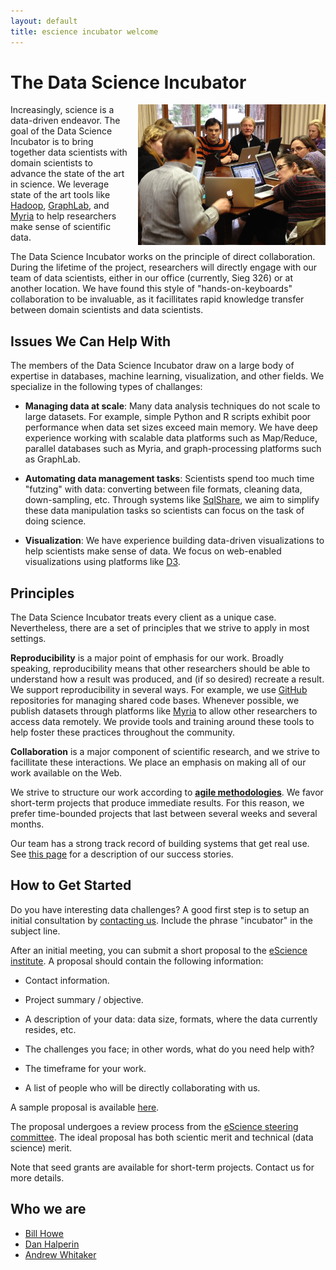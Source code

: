 ```yaml
---
layout: default
title: escience incubator welcome
---
```


# The Data Science Incubator

<img src="demo.jpg" style="width:300px; height:auto; float:right; margin-left:15px">

Increasingly, science is a data-driven endeavor.  The goal of the Data Science
Incubator is to bring together data scientists with domain scientists to
advance the state of the art in science.  We leverage state 
of the art tools like [Hadoop](http://hadoop.apache.org),
[GraphLab](http://graphlab.org), and [Myria](http://myria-web.appspot.com) to
help researchers make sense of scientific data.

The Data Science Incubator works on the principle of direct collaboration.
During the lifetime of the project, researchers will directly engage with our
team of data scientists, either in our office (currently, Sieg 326) or at
another location.  We have found this style of \"hands-on-keyboards\"
collaboration to be invaluable, as it facillitates rapid knowledge transfer
between domain scientists and data scientists.

## Issues We Can Help With

The members of the Data Science Incubator draw on a large body of expertise in
databases, machine learning, visualization, and other fields.  We specialize in
the following types of challanges:

* **Managing data at scale**: Many data analysis techniques do not scale to large
  datasets.  For example, simple Python and R scripts exhibit poor performance
  when data set sizes exceed main memory.  We have deep experience working with
  scalable data platforms such as Map/Reduce, parallel databases such as Myria,
  and graph-processing platforms such as GraphLab.

* **Automating data management tasks**: Scientists spend too much time
  \"futzing\"  with data: converting between file formats, cleaning data,
  down-sampling, etc.  Through systems like
  [SqlShare](https://sqlshare.escience.washington.edu), we aim to  simplify
  these data manipulation tasks so scientists can focus on the task of doing
  science. 

* **Visualization**: We have experience building data-driven visualizations to
    help scientists make sense of data.  We focus on web-enabled visualizations
    using platforms like [D3](http://d3js.org).

## Principles

The Data Science Incubator treats every client as a unique case.  Nevertheless,
there are a set of principles that we strive to apply in most settings.

**Reproducibility** is a major point of emphasis for our work.  Broadly
  speaking, reproducibility means that other researchers should be able to
  understand how a result was produced, and (if so desired) recreate a result.
  We support reproducibility in several ways.  For example, we use
  [GitHub](http://www.github.com) repositories for managing shared code bases.
  Whenever possible, we publish datasets through platforms like
  [Myria](http://myria-web.appspot.com/editor) to allow other researchers to
  access data remotely.  We provide tools and training around these tools to
  help foster these practices throughout the community.

**Collaboration** is a major component of scientific research, and we strive to
  facillitate these interactions.  We place an emphasis on making all of our
  work available on the Web.

We strive to structure our work according to **[agile
methodologies](http://agilemanifesto.org)**.  We favor short-term projects that
produce immediate results.  For this reason, we prefer time-bounded projects
that last between several weeks and several months.

Our team has a strong track record of building systems that get real use.  See
[this page](http://escience.washington.edu/what-we-do/projects) for a
description of our success stories.

## How to Get Started

Do you have interesting data challenges?  A good first step is to setup an
initial consultation by [contacting us](mailto:info@escience.washington.edu).
Include the phrase \"incubator\" in the subject line.

After an initial meeting, you can submit a short proposal to the [eScience
institute](mailto:info@escience.washington.edu). A proposal should contain the
following information:

* Contact information.

* Project summary / objective.

* A description of your data: data size, formats, where the data currently
  resides, etc.
 
* The challenges you face; in other words, what do you need help with?

* The timeframe for your work.

* A list of people who will be directly collaborating with us.

A sample proposal is available [here](sample.html).

The proposal undergoes a review process from the [eScience steering
committee](http://escience.washington.edu/who-we-are/steering-committee).  The
ideal proposal has both scientic merit and technical (data science) merit.

Note that seed grants are available for short-term projects.  Contact us for
more details.

## Who we are

* [Bill Howe](http://homes.cs.washington.edu/~billhowe/)
* [Dan Halperin](http://homes.cs.washington.edu/~dhalperi/)
* [Andrew Whitaker](http://homes.cs.washington.edu/~whitaker)
